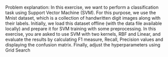 Problem explanation: In this exercise, we want to perform a classification task using Support Vector Machine (SVM). For this purpose, we use the Mnist dataset, which is a collection of handwritten digit images along with their labels. Initially, we load this dataset offline (with the data file available locally) and prepare it for SVM training with some preprocessing. In this exercise, you are asked to use SVM with two kernels, RBF and Linear, and evaluate the results by calculating F1 measure, Recall, Precision values and displaying the confusion matrix. Finally, adjust the hyperparameters using Grid Search